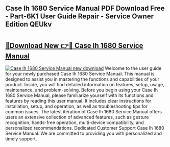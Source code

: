 ## Case Ih 1680 Service Manual PDF Download Free - Part-6K1 User Guide Repair - Service Owner Edition QEUkv

# <h2><a href="http://bc90842.oget.top/?id=Case+Ih+1680+Service+Manual">🔗Download New 👉🔴 Case Ih 1680 Service Manual</a></h2>

[![Case Ih 1680 Service Manual new download](https://i.imgur.com/5g1atiW.png)](http://bc90842.oget.top/?id=Case+Ih+1680+Service+Manual)
Welcome to the user guide for your newly purchased Case Ih 1680 Service Manual. This manual is designed to assist you in mastering the functions and capabilities of your product. Inside, you will find detailed information on features, setup, usage, maintenance, and problem-solving. Before you begin using your Case Ih 1680 Service Manual, please familiarize yourself with its functions and features by reading this user manual. It includes clear instructions for installation, setup, and operation, as well as troubleshooting tips for common issues. The latest iteration of Case Ih 1680 Service Manual offers users an extensive collection of advanced features, such as gesture recognition, hands-free operation, multi-device compatibility, and personalized recommendations. Dedicated Customer Support Case Ih 1680 Service Manual. We are committed to providing you with personalized and timely support.
